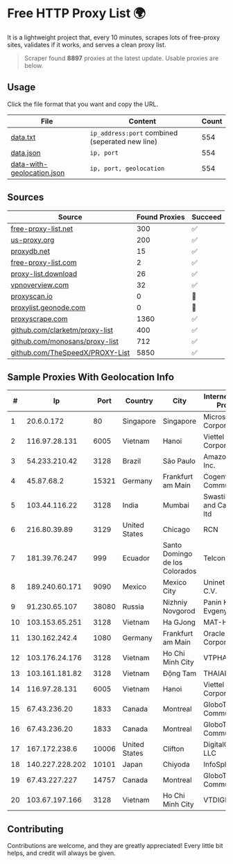 
# Free HTTP Proxy List 🌍

It is a lightweight project that, every 10 minutes, scrapes lots of free-proxy sites, validates if it works, and serves a clean proxy list.


> Scraper found **8897** proxies at the latest update. Usable proxies are below.

## Usage

Click the file format that you want and copy the URL.


|File|Content|Count|
|----|-------|-----|
|[data.txt](https://raw.githubusercontent.com/themiralay/Proxy-List-World/master/data.txt)|`ip_address:port` combined (seperated new line)|554|
|[data.json](https://raw.githubusercontent.com/themiralay/Proxy-List-World/master/data.json)|`ip, port`|554|
|[data-with-geolocation.json](https://raw.githubusercontent.com/themiralay/Proxy-List-World/master/data-with-geolocation.json)|`ip, port, geolocation`|554|

## Sources

|Source|Found Proxies|Succeed|
|------|-------------|-------|
|[free-proxy-list.net](https://free-proxy-list.net)|300|✅|
|[us-proxy.org](https://www.us-proxy.org)|200|✅|
|[proxydb.net](http://proxydb.net)|15|✅|
|[free-proxy-list.com](https://free-proxy-list.com/?page=&port=&type%5B%5D=http&type%5B%5D=https&up_time=0&search=Search)|2|✅|
|[proxy-list.download](https://www.proxy-list.download/HTTP)|26|✅|
|[vpnoverview.com](https://vpnoverview.com/privacy/anonymous-browsing/free-proxy-servers)|32|✅|
|[proxyscan.io](https://www.proxyscan.io)|0|🚫|
|[proxylist.geonode.com](https://proxylist.geonode.com/api/proxy-list?limit=300&page=1&sort_by=lastChecked&sort_type=desc&protocols=http,https)|0|🚫|
|[proxyscrape.com](https://api.proxyscrape.com/v2/?request=displayproxies&protocol=http&timeout=10000&country=all&ssl=all&anonymity=all)|1360|✅|
|[github.com/clarketm/proxy-list](https://raw.githubusercontent.com/clarketm/proxy-list/master/proxy-list-raw.txt)|400|✅|
|[github.com/monosans/proxy-list](https://raw.githubusercontent.com/monosans/proxy-list/main/proxies/http.txt)|712|✅|
|[github.com/TheSpeedX/PROXY-List](https://raw.githubusercontent.com/TheSpeedX/PROXY-List/master/http.txt)|5850|✅|


## Sample Proxies With Geolocation Info

|#|Ip|Port|Country|City|Internet Service Provider|
|-|--|----|-------|----|-------------------------|
|1|20.6.0.172|80|Singapore|Singapore|Microsoft Corporation|
|2|116.97.28.131|6005|Vietnam|Hanoi|Viettel Corporation|
|3|54.233.210.42|3128|Brazil|São Paulo|Amazon.com, Inc.|
|4|45.87.68.2|15321|Germany|Frankfurt am Main|Cogent Communications|
|5|103.44.116.22|3128|India|Mumbai|Swastik Internet and Cables pvt. ltd|
|6|216.80.39.89|3129|United States|Chicago|RCN|
|7|181.39.76.247|999|Ecuador|Santo Domingo de los Colorados|Telconet S.A|
|8|189.240.60.171|9090|Mexico|Mexico City|Uninet S.A. de C.V.|
|9|91.230.65.107|38080|Russia|Nizhniy Novgorod|Panin Kirill Evgenyevich|
|10|103.153.65.251|3128|Vietnam|Ha GJong|MAT-HN|
|11|130.162.242.4|1080|Germany|Frankfurt am Main|Oracle Corporation|
|12|103.176.24.176|3128|Vietnam|Ho Chi Minh City|VTPHAR|
|13|103.161.181.82|3128|Vietnam|Động Tam|THAIAN|
|14|116.97.28.131|6005|Vietnam|Hanoi|Viettel Corporation|
|15|67.43.236.20|1833|Canada|Montreal|GloboTech Communications|
|16|67.43.236.20|1833|Canada|Montreal|GloboTech Communications|
|17|167.172.238.6|10006|United States|Clifton|DigitalOcean, LLC|
|18|140.227.228.202|10101|Japan|Chiyoda|InfoSphere|
|19|67.43.227.227|14757|Canada|Montreal|GloboTech Communications|
|20|103.67.197.166|3128|Vietnam|Ho Chi Minh City|VTDIGITAL|



## Contributing

Contributions are welcome, and they are greatly appreciated! Every
little bit helps, and credit will always be given.

